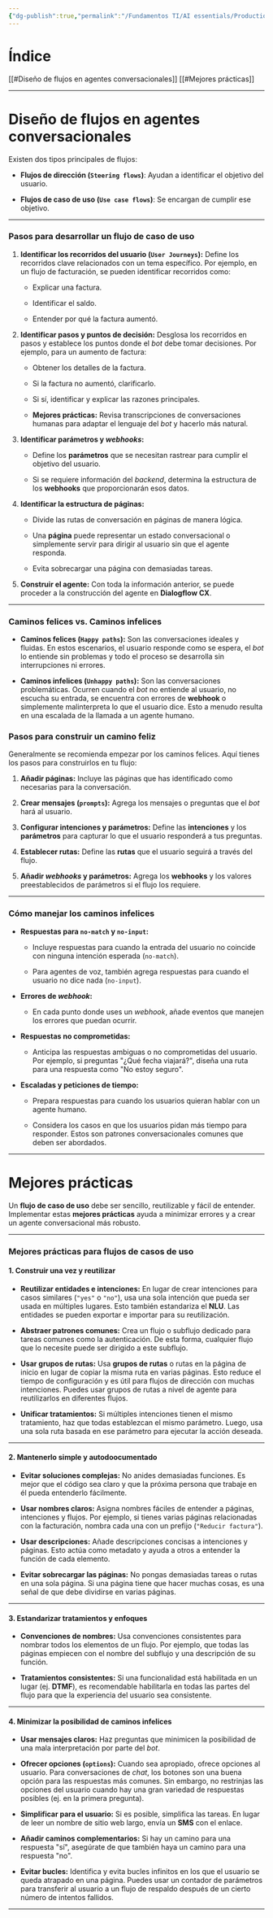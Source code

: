 ```yaml
---
{"dg-publish":true,"permalink":"/Fundamentos TI/AI essentials/Production-Ready Conversational Agents/Build Production-Ready Conversational Agents/03 End-to-End flows/"}
---
```


# Índice
[[#Diseño de flujos en agentes conversacionales]]
[[#Mejores prácticas]]

---

# Diseño de flujos en agentes conversacionales

Existen dos tipos principales de flujos:

- **Flujos de dirección (`Steering flows`)**: Ayudan a identificar el objetivo del usuario.
    
- **Flujos de caso de uso (`Use case flows`)**: Se encargan de cumplir ese objetivo.
    

---

### **Pasos para desarrollar un flujo de caso de uso**

1. **Identificar los recorridos del usuario (`User Journeys`):** Define los recorridos clave relacionados con un tema específico. Por ejemplo, en un flujo de facturación, se pueden identificar recorridos como:
    
    - Explicar una factura.
        
    - Identificar el saldo.
        
    - Entender por qué la factura aumentó.
        
2. **Identificar pasos y puntos de decisión:** Desglosa los recorridos en pasos y establece los puntos donde el _bot_ debe tomar decisiones. Por ejemplo, para un aumento de factura:
    
    - Obtener los detalles de la factura.
        
    - Si la factura no aumentó, clarificarlo.
        
    - Si sí, identificar y explicar las razones principales.
        
    - **Mejores prácticas:** Revisa transcripciones de conversaciones humanas para adaptar el lenguaje del _bot_ y hacerlo más natural.
        
3. **Identificar parámetros y _webhooks_:**
    
    - Define los **parámetros** que se necesitan rastrear para cumplir el objetivo del usuario.
        
    - Si se requiere información del _backend_, determina la estructura de los **webhooks** que proporcionarán esos datos.
        
4. **Identificar la estructura de páginas:**
    
    - Divide las rutas de conversación en páginas de manera lógica.
        
    - Una **página** puede representar un estado conversacional o simplemente servir para dirigir al usuario sin que el agente responda.
        
    - Evita sobrecargar una página con demasiadas tareas.
        
5. **Construir el agente:** Con toda la información anterior, se puede proceder a la construcción del agente en **Dialogflow CX**.

---

### **Caminos felices vs. Caminos infelices**

- **Caminos felices (`Happy paths`):** Son las conversaciones ideales y fluidas. En estos escenarios, el usuario responde como se espera, el _bot_ lo entiende sin problemas y todo el proceso se desarrolla sin interrupciones ni errores.
    
- **Caminos infelices (`Unhappy paths`):** Son las conversaciones problemáticas. Ocurren cuando el _bot_ no entiende al usuario, no escucha su entrada, se encuentra con errores de **webhook** o simplemente malinterpreta lo que el usuario dice. Esto a menudo resulta en una escalada de la llamada a un agente humano.
    

### **Pasos para construir un camino feliz**

Generalmente se recomienda empezar por los caminos felices. Aquí tienes los pasos para construirlos en tu flujo:

1. **Añadir páginas:** Incluye las páginas que has identificado como necesarias para la conversación.
    
2. **Crear mensajes (`prompts`):** Agrega los mensajes o preguntas que el _bot_ hará al usuario.
    
3. **Configurar intenciones y parámetros:** Define las **intenciones** y los **parámetros** para capturar lo que el usuario responderá a tus preguntas.
    
4. **Establecer rutas:** Define las **rutas** que el usuario seguirá a través del flujo.
    
5. **Añadir _webhooks_ y parámetros:** Agrega los **webhooks** y los valores preestablecidos de parámetros si el flujo los requiere.

---

### **Cómo manejar los caminos infelices**

- **Respuestas para `no-match` y `no-input`:**
    
    - Incluye respuestas para cuando la entrada del usuario no coincide con ninguna intención esperada (`no-match`).
        
    - Para agentes de voz, también agrega respuestas para cuando el usuario no dice nada (`no-input`).
        
- **Errores de _webhook_:**
    
    - En cada punto donde uses un _webhook_, añade eventos que manejen los errores que puedan ocurrir.
        
- **Respuestas no comprometidas:**
    
    - Anticipa las respuestas ambiguas o no comprometidas del usuario. Por ejemplo, si preguntas "¿Qué fecha viajará?", diseña una ruta para una respuesta como "No estoy seguro".
        
- **Escaladas y peticiones de tiempo:**
    
    - Prepara respuestas para cuando los usuarios quieran hablar con un agente humano.
        
    - Considera los casos en que los usuarios pidan más tiempo para responder. Estos son patrones conversacionales comunes que deben ser abordados.

---

# Mejores prácticas

Un **flujo de caso de uso** debe ser sencillo, reutilizable y fácil de entender. Implementar estas **mejores prácticas** ayuda a minimizar errores y a crear un agente conversacional más robusto.

---

### **Mejores prácticas para flujos de casos de uso**

#### **1. Construir una vez y reutilizar**

- **Reutilizar entidades e intenciones:** En lugar de crear intenciones para casos similares (`"yes"` o `"no"`), usa una sola intención que pueda ser usada en múltiples lugares. Esto también estandariza el **NLU**. Las entidades se pueden exportar e importar para su reutilización.
    
- **Abstraer patrones comunes:** Crea un flujo o subflujo dedicado para tareas comunes como la autenticación. De esta forma, cualquier flujo que lo necesite puede ser dirigido a este subflujo.
    
- **Usar grupos de rutas:** Usa **grupos de rutas** o rutas en la página de inicio en lugar de copiar la misma ruta en varias páginas. Esto reduce el tiempo de configuración y es útil para flujos de dirección con muchas intenciones. Puedes usar grupos de rutas a nivel de agente para reutilizarlos en diferentes flujos.
    
- **Unificar tratamientos:** Si múltiples intenciones tienen el mismo tratamiento, haz que todas establezcan el mismo parámetro. Luego, usa una sola ruta basada en ese parámetro para ejecutar la acción deseada.
    

---

#### **2. Mantenerlo simple y autodoocumentado**

- **Evitar soluciones complejas:** No anides demasiadas funciones. Es mejor que el código sea claro y que la próxima persona que trabaje en él pueda entenderlo fácilmente.
    
- **Usar nombres claros:** Asigna nombres fáciles de entender a páginas, intenciones y flujos. Por ejemplo, si tienes varias páginas relacionadas con la facturación, nombra cada una con un prefijo (`"Reducir factura"`).
    
- **Usar descripciones:** Añade descripciones concisas a intenciones y páginas. Esto actúa como metadato y ayuda a otros a entender la función de cada elemento.
    
- **Evitar sobrecargar las páginas:** No pongas demasiadas tareas o rutas en una sola página. Si una página tiene que hacer muchas cosas, es una señal de que debe dividirse en varias páginas.
    

---

#### **3. Estandarizar tratamientos y enfoques**

- **Convenciones de nombres:** Usa convenciones consistentes para nombrar todos los elementos de un flujo. Por ejemplo, que todas las páginas empiecen con el nombre del subflujo y una descripción de su función.
    
- **Tratamientos consistentes:** Si una funcionalidad está habilitada en un lugar (ej. **DTMF**), es recomendable habilitarla en todas las partes del flujo para que la experiencia del usuario sea consistente.
    

---

#### **4. Minimizar la posibilidad de caminos infelices**

- **Usar mensajes claros:** Haz preguntas que minimicen la posibilidad de una mala interpretación por parte del _bot_.
    
- **Ofrecer opciones (`options`):** Cuando sea apropiado, ofrece opciones al usuario. Para conversaciones de _chat_, los botones son una buena opción para las respuestas más comunes. Sin embargo, no restrinjas las opciones del usuario cuando hay una gran variedad de respuestas posibles (ej. en la primera pregunta).
    
- **Simplificar para el usuario:** Si es posible, simplifica las tareas. En lugar de leer un nombre de sitio web largo, envía un **SMS** con el enlace.
    
- **Añadir caminos complementarios:** Si hay un camino para una respuesta "sí", asegúrate de que también haya un camino para una respuesta "no".
    
- **Evitar bucles:** Identifica y evita bucles infinitos en los que el usuario se queda atrapado en una página. Puedes usar un contador de parámetros para transferir al usuario a un flujo de respaldo después de un cierto número de intentos fallidos.

---

